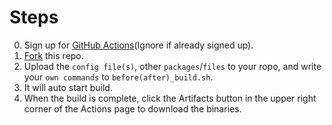 # Steps
0. Sign up for [GitHub Actions](https://github.com/features/actions/signup)\(Ignore if already signed up\).<br/>
1. [Fork](https://github.com/immortalwrt/build-immortalwrt/fork) this repo.<br/>
2. Upload the `config file(s)`, other `packages`/`files` to your ropo, and write your `own commands` to `before(after)_build.sh`.<br/>
3. It will auto start build.
4. When the build is complete, click the Artifacts button in the upper right corner of the Actions page to download the binaries.
